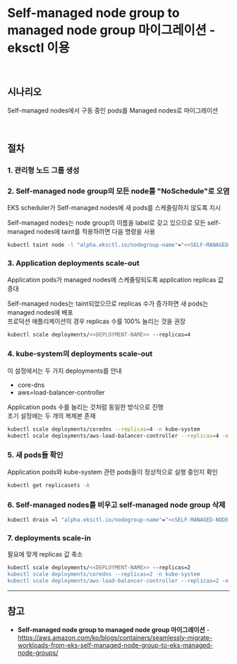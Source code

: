 # Self-managed node group to managed node group 마이그레이션 - eksctl 이용

<br>

## 시나리오
Self-managed nodes에서 구동 중인 pods를 Managed nodes로 마이그레이션

<br>

## 절차
### 1. 관리형 노드 그룹 생성

### 2. Self-managed node group의 모든 node를 "NoSchedule"로 오염
EKS scheduler가 Self-managed nodes에 새 pods를 스케줄링하지 않도록 지시

Self-managed nodes는 node group의 이름을 label로 갖고 있으므로 모든 self-managed nodes에 taint를 적용하려면 다음 명령을 사용  
```bash
kubectl taint node -l "alpha.eksctl.io/nodegroup-name"="<<SELF-MANAGED-NODE-GROUP-NAME>>" key=value:NoSchedule
```

### 3. Application deployments scale-out
Application pods가 managed nodes에 스케줄링되도록 application replicas 값 증대

Self-managed nodes는 taint되었으므로 replicas 수가 증가하면 새 pods는 managed nodes에 배포  
프로덕션 애플리케이션의 경우 replicas 수를 100% 늘리는 것을 권장

```bash
kubectl scale deployments/<<DEPLOYMENT-NAME>> --replicas=4
```

### 4. kube-system의 deployments scale-out
이 설정에서는 두 가지 deployments를 안내
- core-dns
- aws=load-balancer-controller

Application pods 수를 늘리는 것처럼 동일한 방식으로 진행  
초기 설정에는 두 개의 복제본 존재

```bash
kubectl scale deployments/coredns --replicas=4 -n kube-system
kubectl scale deployments/aws-load-balancer-controller --replicas=4 -n kube-system
```

### 5. 새 pods들 확인
Application pods와 kube-system 관련 pods들이 정상적으로 실행 중인지 확인

```bash
kubectl get replicasets -A
```

### 6. Self-managed nodes를 비우고 self-managed node group 삭제


```bash
kubectl drain =l "alpha.eksctl.io/nodegroup-name"="<<SELF-MANAGED-NODE-GROUP-NAME>>" --ignore-daemonsets --delete-emptydir-data
```

### 7. deployments scale-in
필요에 맞게 replicas 값 축소

```bash
kubectl scale deployments/<<DEPLOYMENT-NAME>> --replicas=2
kubectl scale deployments/coredns --replicas=2 -n kube-system
kubectl scale deployments/aws-load-balancer-controller --replicas=2 -n kube-system
```

<hr>

## 참고
- **Self-managed node group to managed node group 마이그레이션** - https://aws.amazon.com/ko/blogs/containers/seamlessly-migrate-workloads-from-eks-self-managed-node-group-to-eks-managed-node-groups/
